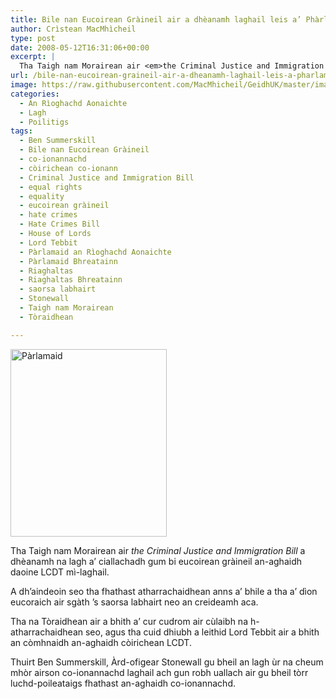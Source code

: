 ```yaml
---
title: Bile nan Eucoirean Gràineil air a dhèanamh laghail leis a’ Phàrlamaid
author: Crìstean MacMhìcheil
type: post
date: 2008-05-12T16:31:06+00:00
excerpt: |
  Tha Taigh nam Morairean air <em>the Criminal Justice and Immigration Bill</em> a dhèanamh na lagh a' ciallachadh gum bi eucoirean gràineil an-aghaidh daoine LCDT mì-laghail.
url: /bile-nan-eucoirean-graineil-air-a-dheanamh-laghail-leis-a-pharlamaid/
image: https://raw.githubusercontent.com/MacMhicheil/GeidhUK/master/images/.jpg
categories:
  - An Rìoghachd Aonaichte
  - Lagh
  - Poilitigs
tags:
  - Ben Summerskill
  - Bile nan Eucoirean Gràineil
  - co-ionannachd
  - còirichean co-ionann
  - Criminal Justice and Immigration Bill
  - equal rights
  - equality
  - eucoirean gràineil
  - hate crimes
  - Hate Crimes Bill
  - House of Lords
  - Lord Tebbit
  - Pàrlamaid an Rìoghachd Aonaichte
  - Pàrlamaid Bhreatainn
  - Riaghaltas
  - Riaghaltas Bhreatainn
  - saorsa labhairt
  - Stonewall
  - Taigh nam Morairean
  - Tòraidhean

---
```

>
<img class="alignnone size-full wp-image-140" title="Pàrlamaid" src="https://i0.wp.com/s3.media.squarespace.com/production/303409/11165291/naidheachdanpinc/wp-content/uploads/2008/05/parliament.jpg?resize=250%2C300" alt="Pàrlamaid" width="250" height="300" data-recalc-dims="1" />

Tha Taigh nam Morairean air _the Criminal Justice and Immigration Bill_ a dhèanamh na lagh a&#8217; ciallachadh gum bi eucoirean gràineil an-aghaidh daoine LCDT mì-laghail.

A dh&#8217;aindeoin seo tha fhathast atharrachaidhean anns a&#8217; bhile a tha a&#8217; dìon eucoraich air sgàth &#8217;s saorsa labhairt neo an creideamh aca.

Tha na Tòraidhean air a bhith a&#8217; cur cudrom air cùlaibh na h-atharrachaidhean seo, agus tha cuid dhiubh a leithid Lord Tebbit air a bhith an còmhnaidh an-aghaidh còirichean LCDT.

Thuirt Ben Summerskill, Àrd-ofigear Stonewall gu bheil an lagh ùr na cheum mhòr airson co-ionannachd laghail ach gun robh uallach air gu bheil tòrr luchd-poileataigs fhathast an-aghaidh co-ionannachd.
